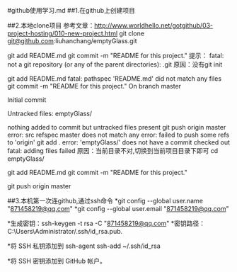 #github使用学习.md
##1.在github上创建项目

##2.本地clone项目
参考文章：http://www.worldhello.net/gotgithub/03-project-hosting/010-new-project.html
 git clone git@github.com:liuhanchang/emptyGlass.git

 git add README.md
 git commit -m "README for this project."
 提示：
 fatal: not a git repository (or any of the parent directories): .git
原因：没有git init

git add README.md
fatal: pathspec 'README.md' did not match any files
git commit -m "README for this project."
On branch master

Initial commit

Untracked files:
        emptyGlass/

nothing added to commit but untracked files present
git push origin master
error: src refspec master does not match any
error: failed to push some refs to 'origin'
git add .
error: 'emptyGlass/' does not have a commit checked out
fatal: adding files failed
原因：当前目录不对,切换到当前项目目录下即可
cd emptyGlass/

git add README.md
git commit -m "README for this project."

 git push origin master

##3.本机第一次连github,通过ssh命令
*git config --global user.name "871458219@qq.com"
*git config --global user.email "871458219@qq.com"

*生成密钥：ssh-keygen -t rsa -C "871458219@qq.com"
*密钥路径：C:\Users\Administrator/.ssh/id_rsa.pub.

*将 SSH 私钥添加到 ssh-agent
ssh-add ~/.ssh/id_rsa

*将 SSH 密钥添加到 GitHub 帐户。